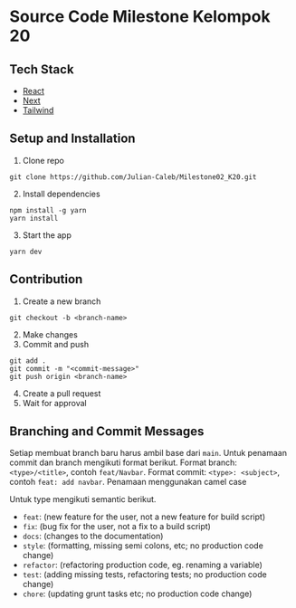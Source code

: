 # Source Code Milestone Kelompok 20

## Tech Stack

- [React](https://reactjs.org/)
- [Next](https://nextjs.org/)
- [Tailwind](https://tailwindcss.com/)

## Setup and Installation

1. Clone repo

```
git clone https://github.com/Julian-Caleb/Milestone02_K20.git
```

2. Install dependencies

```
npm install -g yarn
yarn install
```

3. Start the app

```
yarn dev
```

## Contribution

1. Create a new branch

```
git checkout -b <branch-name>
```

2. Make changes
3. Commit and push

```
git add .
git commit -m "<commit-message>"
git push origin <branch-name>
```

4. Create a pull request
5. Wait for approval

## Branching and Commit Messages

Setiap membuat branch baru harus ambil base dari `main`. Untuk penamaan commit dan branch mengikuti format berikut.
Format branch: `<type>/<title>`, contoh `feat/Navbar`.
Format commit: `<type>: <subject>`, contoh `feat: add navbar`.
Penamaan menggunakan camel case

Untuk type mengikuti semantic berikut.

- `feat`: (new feature for the user, not a new feature for build script)
- `fix`: (bug fix for the user, not a fix to a build script)
- `docs`: (changes to the documentation)
- `style`: (formatting, missing semi colons, etc; no production code change)
- `refactor`: (refactoring production code, eg. renaming a variable)
- `test`: (adding missing tests, refactoring tests; no production code change)
- `chore`: (updating grunt tasks etc; no production code change)
